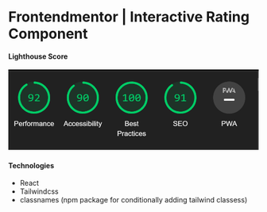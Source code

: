 # Frontendmentor | Interactive Rating Component

#### Lighthouse Score

![Score](/public/images/lighthouse.png)

#### Technologies

- React
- Tailwindcss
- classnames (npm package for conditionally adding tailwind classess)
